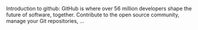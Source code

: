 Introduction to github:
GitHub is where over 56 million developers shape the future of software, together. Contribute to the open source community, manage your Git repositories, ...
